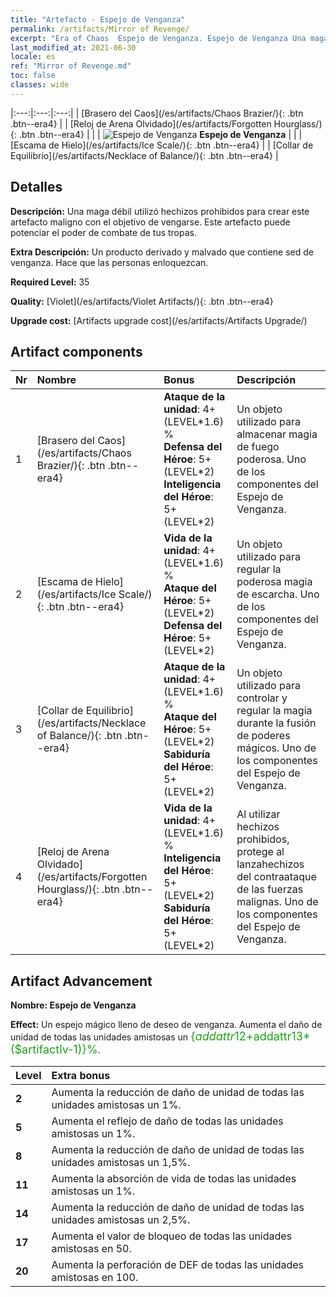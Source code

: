 ```yaml
---
title: "Artefacto - Espejo de Venganza"
permalink: /artifacts/Mirror of Revenge/
excerpt: "Era of Chaos  Espejo de Venganza. Espejo de Venganza Una maga débil utilizó hechizos prohibidos para crear este artefacto maligno con el objetivo de vengarse. Este artefacto puede potenciar el poder de combate de tus tropas."
last_modified_at: 2021-06-30
locale: es
ref: "Mirror of Revenge.md"
toc: false
classes: wide
---
```


  |:---:|:---:|:---:| 
  |  [Brasero del Caos](/es/artifacts/Chaos Brazier/){: .btn .btn--era4} |   |  [Reloj de Arena Olvidado](/es/artifacts/Forgotten Hourglass/){: .btn .btn--era4} | 
  |   | ![Espejo de Venganza](/images/t/icon_artifact_35.png) **Espejo de Venganza** |  | 
  |  [Escama de Hielo](/es/artifacts/Ice Scale/){: .btn .btn--era4} |   |  [Collar de Equilibrio](/es/artifacts/Necklace of Balance/){: .btn .btn--era4} | 


## Detalles

 **Descripción:** Una maga débil utilizó hechizos prohibidos para crear este artefacto maligno con el objetivo de vengarse. Este artefacto puede potenciar el poder de combate de tus tropas.

 **Extra Descripción:** Un producto derivado y malvado que contiene sed de venganza. Hace que las personas enloquezcan.

 **Required Level:** 35

 **Quality:** [Violet](/es/artifacts/Violet Artifacts/){: .btn .btn--era4}

 **Upgrade cost:** [Artifacts upgrade cost](/es/artifacts/Artifacts Upgrade/)



## Artifact components

  | Nr |    Nombre    |   Bonus | Descripción | 
  |:---|:-----------|:--------|:------------| 
  | 1 | [Brasero del Caos](/es/artifacts/Chaos Brazier/){: .btn .btn--era4} | **Ataque de la unidad**: 4+(LEVEL\*1.6) %<br/>**Defensa del Héroe**: 5+(LEVEL\*2)<br/>**Inteligencia del Héroe**: 5+(LEVEL\*2) | Un objeto utilizado para almacenar magia de fuego poderosa. Uno de los componentes del Espejo de Venganza. | 
  | 2 | [Escama de Hielo](/es/artifacts/Ice Scale/){: .btn .btn--era4} | **Vida de la unidad**: 4+(LEVEL\*1.6) %<br/>**Ataque del Héroe**: 5+(LEVEL\*2)<br/>**Defensa del Héroe**: 5+(LEVEL\*2) | Un objeto utilizado para regular la poderosa magia de escarcha. Uno de los componentes del Espejo de Venganza. | 
  | 3 | [Collar de Equilibrio](/es/artifacts/Necklace of Balance/){: .btn .btn--era4} | **Ataque de la unidad**: 4+(LEVEL\*1.6) %<br/>**Ataque del Héroe**: 5+(LEVEL\*2)<br/>**Sabiduría del Héroe**: 5+(LEVEL\*2) | Un objeto utilizado para controlar y regular la magia durante la fusión de poderes mágicos. Uno de los componentes del Espejo de Venganza. | 
  | 4 | [Reloj de Arena Olvidado](/es/artifacts/Forgotten Hourglass/){: .btn .btn--era4} | **Vida de la unidad**: 4+(LEVEL\*1.6) %<br/>**Inteligencia del Héroe**: 5+(LEVEL\*2)<br/>**Sabiduría del Héroe**: 5+(LEVEL\*2) | Al utilizar hechizos prohibidos, protege al lanzahechizos del contraataque de las fuerzas malignas. Uno de los componentes del Espejo de Venganza. | 


## Artifact Advancement

 **Nombre: Espejo de Venganza**

 **Effect:** Un espejo mágico lleno de deseo de venganza. Aumenta el daño de unidad de todas las unidades amistosas un <span style="color: #1ca216;font-size:18px">{$addattr12+$addattr13*($artifactlv-1)}%</span>.

  |  Level  |    Extra bonus  | 
  |:--------|:----------------| 
  | **2** | Aumenta la reducción de daño de unidad de todas las unidades amistosas un 1%. | 
  | **5** | Aumenta el reflejo de daño de todas las unidades amistosas un 1%. | 
  | **8** | Aumenta la reducción de daño de unidad de todas las unidades amistosas un 1,5%. | 
  | **11** | Aumenta la absorción de vida de todas las unidades amistosas un 1%. | 
  | **14** | Aumenta la reducción de daño de unidad de todas las unidades amistosas un 2,5%. | 
  | **17** | Aumenta el valor de bloqueo de todas las unidades amistosas en 50. | 
  | **20** | Aumenta la perforación de DEF de todas las unidades amistosas en 100. | 
